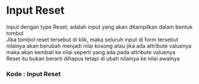 # Input Reset
Input dengan type Reset, adalah input yang akan ditampilkan dalam bentuk tombol <br>
Jika tombol reset tersebut di klik, maka seluruh input di form tersebut nilainya akan berubah menjadi nilai kosong atau jika ada attribute valuenya maka akan kembali ke nilai seperti yang ada pada attribute valuenya <br>
Reset itu bukan berarti dihapus tetapi di ubah nilainya ke nilai awalnya

### Kode : Input Reset